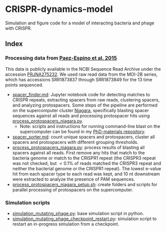 # CRISPR-dynamics-model

Simulation and figure code for a model of interacting bacteria and phage with CRISPR.

## Index

### Processing data from [Paez-Espino et al. 2015](https://pubmed.ncbi.nlm.nih.gov/25900652/)

This data is publicly available in the NCBI Sequence Read Archive under the accession [PRJNA275232](https://www.ncbi.nlm.nih.gov/bioproject/275232). We used raw read data from the MOI-2B series, which has accessions SRR1873837 through SRR1873849 for the 13 time points sequenced.

* [spacer_finder.md](https://github.com/mbonsma/CRISPR-dynamics-model/blob/main/code/spacer_finder.md): Jupyter notebook code for detecting matches to CRISPR repeats, extracting spacers from raw reads, clustering spacers, and analyzing protospacers. Some steps of the pipeline are performed on the supercomputer cluster [Niagara](https://docs.scinet.utoronto.ca/index.php/Niagara_Quickstart), specifically blasting spacer sequences against all reads and processing protospacer hits using [process_protospacers_niagara.py](https://github.com/mbonsma/CRISPR-dynamics-model/blob/main/code/process_protospacers_niagara.py).
  * Note: scripts and instructions for running command-line blast on the supercomputer can be found in my [PhD-materials repository](https://github.com/mbonsma/PhD-materials).
* [spacer_sorter.md](https://github.com/mbonsma/CRISPR-dynamics-model/blob/main/code/spacer_sorter.md): count unique spacers and protospacers, cluster all spacers and protospacers with different grouping thresholds.
* [process_protospacers_niagara.py](https://github.com/mbonsma/CRISPR-dynamics-model/blob/main/code/process_protospacers_niagara.py): process results of blasting all spacers against all reads. First remove any hits that match to the bacteria genome or match to the CRISPR1 repeat (the CRISPR3 repeat was not checked, but $<0.1\%$ of reads matched the CRISPR3 repeat and neither the bacterial genome or the CRISPR1 repeat). The lowest e-value hit from each spacer type to each read was kept, and 10 nt downstream were extracted to analyze the presence of PAM sequences.
* [process_protospacers_niagara_setup.sh](https://github.com/mbonsma/CRISPR-dynamics-model/blob/main/code/process_protospacers_niagara_setup.sh): create folders and scripts for parallel processing of protospacers on the supercomputer.

### Simulation scripts

* [simulation_mutating_phage.py](https://github.com/mbonsma/CRISPR-dynamics-model/blob/main/code/simulation_mutating_phage.py): base simulation script in python.
* [simulation_mutating_phage_checkpoint_restart.py](https://github.com/mbonsma/CRISPR-dynamics-model/blob/main/code/simulation_mutating_phage_checkpoint_restart.py): simulation script to restart an in-progress simulation from a checkpoint.
